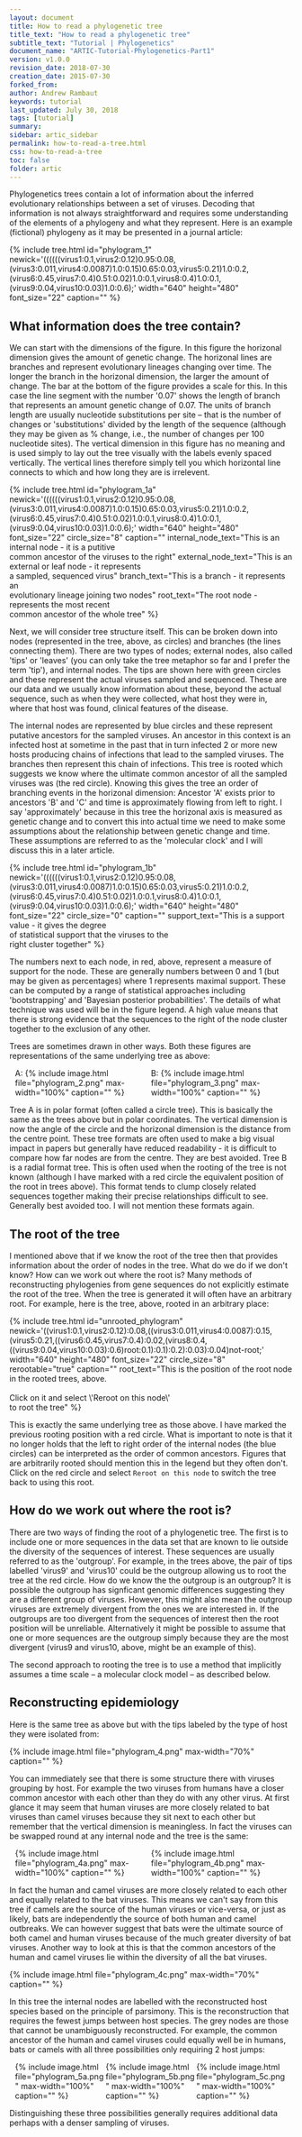 ```yaml
---
layout: document
title: How to read a phylogenetic tree
title_text: "How to read a phylogenetic tree"
subtitle_text: "Tutorial | Phylogenetics"
document_name: "ARTIC-Tutorial-Phylogenetics-Part1"
version: v1.0.0
revision_date: 2018-07-30
creation_date: 2015-07-30 
forked_from: 
author: Andrew Rambaut
keywords: tutorial
last_updated: July 30, 2018
tags: [tutorial]
summary:
sidebar: artic_sidebar
permalink: how-to-read-a-tree.html
css: how-to-read-a-tree
toc: false
folder: artic
---
```


<div id="tooltip" display="none" style="position: absolute; display: none;"></div>

Phylogenetics trees contain a lot of information about the inferred evolutionary relationships between a set of viruses. Decoding that information is not always straightforward and requires some understanding of the elements of a phylogeny and what they represent. Here is an example (fictional) phylogeny as it may be presented in a journal article:

{% include tree.html id="phylogram_1" newick='((((((virus1:0.1,virus2:0.12)0.95:0.08,(virus3:0.011,virus4:0.0087)1.0:0.15)0.65:0.03,virus5:0.21)1.0:0.2,(virus6:0.45,virus7:0.4)0.51:0.02)1.0:0.1,virus8:0.4)1.0:0.1,(virus9:0.04,virus10:0.03)1.0:0.6);' width="640" height="480" font_size="22" caption="" %}

## What information does the tree contain?

We can start with the dimensions of the figure. In this figure the horizonal dimension gives the amount of genetic change. The horizonal lines are branches and represent evolutionary lineages changing over time. The longer the branch in the horizonal dimension, the larger the amount of change. The bar at the bottom of the figure provides a scale for this. In this case the line segment with the number '0.07' shows the length of branch that represents an amount genetic change of 0.07. The units of branch length are usually nucleotide substitutions per site – that is the number of changes or 'substitutions' divided by the length of the sequence (although they may be given as % change, i.e., the number of changes per 100 nucleotide sites). The vertical dimension in this figure has no meaning and is used simply to lay out the tree visually with the labels evenly spaced vertically. The vertical lines therefore simply tell you which horizontal line connects to which and how long they are is irrelevent. 

{% include tree.html id="phylogram_1a" newick='((((((virus1:0.1,virus2:0.12)0.95:0.08,(virus3:0.011,virus4:0.0087)1.0:0.15)0.65:0.03,virus5:0.21)1.0:0.2,(virus6:0.45,virus7:0.4)0.51:0.02)1.0:0.1,virus8:0.4)1.0:0.1,(virus9:0.04,virus10:0.03)1.0:0.6);' 
width="640" height="480" font_size="22" circle_size="8" caption="" 
    internal_node_text="This is an internal node - it is a putitive<br>common ancestor of the viruses to the right"
    external_node_text="This is an external or leaf node - it represents<br>a sampled, sequenced virus"
    branch_text="This is a branch - it represents an<br>evolutionary lineage joining two nodes"
    root_text="The root node - represents the most recent<br>common ancestor of the whole tree"
%}
            

Next, we will consider tree structure itself. This can be broken down into nodes (represented in the tree, above, as circles) and branches (the lines connecting them). There are two types of nodes; external nodes, also called 'tips' or 'leaves' (you can only take the tree metaphor so far and I prefer the term 'tip'), and internal nodes. The tips are shown here with green circles and these represent the actual viruses sampled and sequenced. These are our data and we usually know information about these, beyond the actual sequence, such as when they were collected, what host they were in, where that host was found, clinical features of the disease.
 
 The internal nodes are represented by blue circles and these represent putative ancestors for the sampled viruses. An ancestor in this context is an infected host at sometime in the past that in turn infected 2 or more new hosts producing chains of infections that lead to the sampled viruses. The branches then represent this chain of infections. This tree is rooted which suggests we know where the ultimate common ancestor of all the sampled viruses was (the red circle). Knowing this gives the tree an order of branching events in the horizonal dimension: Ancestor 'A' exists prior to ancestors 'B' and 'C' and time is approximately flowing from left to right. I say 'approximately' because in this tree the horizonal axis is measured as genetic change and to convert this into actual time we need to make some assumptions about the relationship between genetic change and time. These assumptions are referred to as the 'molecular clock' and I will discuss this in a later article.

{% include tree.html id="phylogram_1b" 
    newick='((((((virus1:0.1,virus2:0.12)0.95:0.08,(virus3:0.011,virus4:0.0087)1.0:0.15)0.65:0.03,virus5:0.21)1.0:0.2,(virus6:0.45,virus7:0.4)0.51:0.02)1.0:0.1,virus8:0.4)1.0:0.1,(virus9:0.04,virus10:0.03)1.0:0.6);' 
    width="640" height="480" font_size="22" circle_size="0" caption="" 
    support_text="This is a support value - it gives the degree<br>of statistical support that the viruses to the<br>right cluster together"
%}

The numbers next to each node, in red, above, represent a measure of support for the node. These are generally numbers between 0 and 1 (but may be given as percentages) where 1 represents maximal support. These can be computed by a range of statistical approaches including 'bootstrapping' and 'Bayesian posterior probabilities'. The details of what technique was used will be in the figure legend. A high value means that there is strong evidence that the sequences to the right of the node cluster together to the exclusion of any other. 

Trees are sometimes drawn in other ways. Both these figures are representations of the same underlying tree as above:

<div style="display: flex; flex-wrap: wrap; justify-content: center;">
    <div style="width: 48%">
A: {% include image.html file="phylogram_2.png" max-width="100%" caption="" %}
    </div>
    <div style="width: 48%">
B: {% include image.html file="phylogram_3.png" max-width="100%" caption="" %}
    </div>
</div>

Tree A is in polar format (often called a circle tree). This is basically the same as the trees above but in polar coordinates. The vertical dimension is now the angle of the circle and the horizonal dimension is the distance from the centre point. These tree formats are often used to make a big visual impact in papers but generally have reduced readability - it is difficult to compare how far nodes are from the centre. They are best avoided. Tree B is a radial format tree. This is often used when the rooting of the tree is not known (although I have marked with a red circle the equivalent position of the root in trees above). This format tends to clump closely related sequences together making their precise relationships difficult to see. Generally best avoided too. I will not mention these formats again.

## The root of the tree

I mentioned above that if we know the root of the tree then that provides information about the order of nodes in the tree. What do we do if we don't know? How can we work out where the root is? Many methods of reconstructing phylogenies from gene sequences do not explicitly estimate the root of the tree. When the tree is generated it will often have an arbitrary root. For example, here is the tree, above, rooted in an arbitrary place:

{% include tree.html id="unrooted_phylogram" newick='((virus1:0.1,virus2:0.12):0.08,((virus3:0.011,virus4:0.0087):0.15,(virus5:0.21,((virus6:0.45,virus7:0.4):0.02,(virus8:0.4,((virus9:0.04,virus10:0.03):0.6)root:0.1):0.1):0.2):0.03):0.04)not-root;' width="640" height="480" font_size="22" circle_size="8" rerootable="true" caption="" 
    root_text="This is the position of the root node<br>in the rooted trees, above.<br><br>Click on it and select \\'Reroot on this node\\'<br>to root the tree"
%}

This is exactly the same underlying tree as those above. I have marked the previous rooting position with a red circle. What is important to note is that it no longer holds that the left to right order of the internal nodes (the blue circles) can be interpreted as the order of common ancestors. Figures that are arbitrarily rooted should mention this in the legend but they often don't. Click on the red circle and select `Reroot on this node` to switch the tree back to using this root.

## How do we work out where the root is?

There are two ways of finding the root of a phylogenetic tree. The first is to include one or more sequences in the data set that are known to lie outside the diversity of the sequences of interest. These sequences are usually referred to as the 'outgroup'. For example, in the trees above, the pair of tips labelled 'virus9' and 'virus10' could be the outgroup allowing us to root the tree at the red circle. How do we know the the outgroup is an outgroup? It is possible the outgroup has signficant genomic differences suggesting they are a different group of viruses. However, this might also mean the outgroup viruses are  extremely divergent from the ones we are interested in. If the outgroups are too divergent from the sequences of interest then the root position will be unreliable. Alternatively it might be possible to assume that one or more sequences are the outgroup simply because they are the most divergent (virus9 and virus10, above, might be an example of this).

The second approach to rooting the tree is to use a method that implicitly assumes a time scale – a molecular clock model – as described below. 

##  Reconstructing epidemiology

Here is the same tree as above but with the tips labeled by the type of host they were isolated from:

{% include image.html file="phylogram_4.png" max-width="70%" caption="" %}
<!--
{% include tree.html id="phylogram_4" newick='((((((\"camel virus\":0.1,\"camel virus\":0.12):0.08,(\"human virus\":0.011,\"human virus\":0.0087):0.15):0.03,\"bat virus\":0.21):0.2,(\"bat virus\":0.45,\"bat virus\":0.4):0.02):0.1,\"bat virus\":0.4):0.1,(\"whale virus\":0.04,\"whale virus\":0.03):0.6);' clustering='{ "camel virus": 1, "human virus": 2, "bat virus": 3, "whale virus": 4}'  caption="Figure 1." %}
-->

You can immediately see that there is some structure there with viruses grouping by host. For example the two viruses from humans have a closer common ancestor with each other than they do with any other virus. At first glance it may seem that human viruses are more closely related to bat viruses than camel viruses because they sit next to each other but remember that the vertical dimension is meaningless. In fact the viruses can be swapped round at any internal node and the tree is the same:

<div style="display: flex; flex-wrap: wrap; justify-content: center;">
    <div style="width: 48%">
{% include image.html file="phylogram_4a.png" max-width="100%" caption="" %}
    </div>
    <div style="width: 48%">
{% include image.html file="phylogram_4b.png" max-width="100%" caption="" %}
    </div>
</div>

In fact the human and camel viruses are more closely related to each other and equally related to the bat viruses. This means we can't say from this tree if camels are the source of the human viruses or vice-versa, or just as likely, bats are independently the source of both human and camel outbreaks. We can however suggest that bats were the ultimate source of both camel and human  viruses because of the much greater diversity of bat viruses. Another way to look at this is that the common ancestors of the human and camel viruses lie within the diversity of all the bat viruses.

{% include image.html file="phylogram_4c.png" max-width="70%" caption="" %}

In this tree the internal nodes are labelled with the reconstructed host species based on the principle of parsimony. This is the reconstruction that requires the fewest jumps between host species. The grey nodes are those that cannot be unambiguously reconstructed. For example, the common ancestor of the human and camel viruses could equally well be in humans, bats or camels with all three possibilities only requiring 2 host jumps:

<div style="display: flex; flex-wrap: wrap; justify-content: center;">
    <div style="width: 32%">
{% include image.html file="phylogram_5a.png" max-width="100%" caption="" %}
    </div>
    <div style="width: 32%">
{% include image.html file="phylogram_5b.png" max-width="100%" caption="" %}
    </div>
    <div style="width: 32%">
{% include image.html file="phylogram_5c.png" max-width="100%" caption="" %}
    </div>
</div>

Distinguishing these three possibilities generally requires additional data perhaps with a denser sampling of viruses. 

